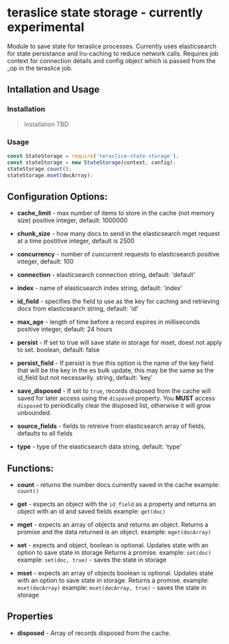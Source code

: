 # teraslice state storage - currently experimental

Module to save state for teraslice processes.  Currently uses elasticsearch for
state persistance and lru-caching to reduce network calls.  Requires job context
for connection details and config object which is passed from the _op in the
teraslice job.

## Intallation and Usage

### Installation

> Installation TBD

### Usage

```javascript
const StateStorage = require('teraslice-state-storage');
const stateStorage = new StateStorage(context, config);
stateStorage.count();
stateStorage.mset(docArray);
```

## Configuration Options:

* __cache_limit__ - max number of items to store in the cache (not memory
  size)
  positive integer, default: 1000000

* __chunk_size__ - how many docs to send in the elasticsearch mget request at
  a time
  postitive integer, default is 2500

* __concurrency__ - number of cuncurrent requests to elasticsearch
  positive integer, default: 100

* __connection__ - elasticsearch connection
  string, default: 'default'

* __index__ - name of elasticsearch index
  string, default: 'index'

* __id_field__ - specifies the field to use as the key for caching and
  retrieving docs from elasticsearch
  string, default: 'id'

* __max_age__ - length of time before a record expires in milliseconds
  positive integer, default: 24 hours

* __persist__ - If set to true will save state in storage for mset, doest not
  apply to set.
  boolean, default: false

* __persist_field__ - If persist is true this option is the name of the key
  field that will be the key in the es bulk update, this may be the same as
  the id_field but not necessarily.
  string, default: 'key'

* __save_disposed__ - If set to `true`, records disposed from the cache will
  saved for later access using the `disposed` property.  You **MUST** access
  `disposed` to periodically clear the disposed list, otherwise it will grow
  unbounded.

* __source_fields__ - fields to retreive from elasticsearch
  array of fields, defaults to all fields

* __type__ - type of the elasticsearch data string, default: 'type'


## Functions:

* __count__ - returns the number docs currently saved in the cache
  example: `count()`

* __get__ - expects an object with the `id_field` as a property and returns an
  object with an id and saved fields
  example: `get(doc)`

* __mget__ - expects an array of objects and returns an object.  Returns a
  promise and the data returned is an object.
  example: `mget(docArray)`

* __set__ - expects and object, boolean is optional. Updates state with an
  option to save state in storage
  Returns a promise.
  example: `set(doc)`
  example: `set(doc, true)` - saves the state in storage

* __mset__ - expects an array of objects boolean is optional.  Updates state
  with an option to save state in storage.
  Returns a promise.
  example: `mset(docArray)`
  example: `mset(docArray, true)` - saves the state in storage


## Properties

* __disposed__ - Array of records disposed from the cache.
